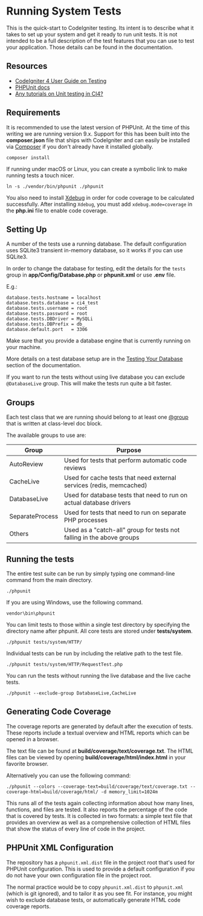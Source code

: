# Running System Tests

This is the quick-start to CodeIgniter testing. Its intent is to describe what
it takes to set up your system and get it ready to run unit tests.
It is not intended to be a full description of the test features that you can
use to test your application. Those details can be found in the documentation.

## Resources

* [CodeIgniter 4 User Guide on Testing](https://codeigniter4.github.io/userguide/testing/index.html)
* [PHPUnit docs](https://phpunit.de/documentation.html)
* [Any tutorials on Unit testing in CI4?](https://forum.codeigniter.com/showthread.php?tid=81830)

## Requirements

It is recommended to use the latest version of PHPUnit. At the time of this
writing we are running version 9.x. Support for this has been built into the
**composer.json** file that ships with CodeIgniter and can easily be installed
via [Composer](https://getcomposer.org/) if you don't already have it installed globally.

```console
composer install
```

If running under macOS or Linux, you can create a symbolic link to make running tests a touch nicer.

```console
ln -s ./vendor/bin/phpunit ./phpunit
```

You also need to install [Xdebug](https://xdebug.org/docs/install) in order
for code coverage to be calculated successfully. After installing `Xdebug`, you must
add `xdebug.mode=coverage` in the **php.ini** file to enable code coverage.

## Setting Up

A number of the tests use a running database.
The default configuration uses SQLite3 transient in-memory database, so it works if you can use SQLite3.

In order to change the database for testing, edit the details for the `tests` group in
**app/Config/Database.php** or **phpunit.xml** or use **.env** file.

E.g.:
```
database.tests.hostname = localhost
database.tests.database = ci4_test
database.tests.username = root
database.tests.password = root
database.tests.DBDriver = MySQLi
database.tests.DBPrefix = db_
database.default.port   = 3306
```

Make sure that you provide a database engine that is currently running on your machine.

More details on a test database setup are in the
[Testing Your Database](https://codeigniter4.github.io/CodeIgniter4/testing/database.html) section of the documentation.

If you want to run the tests without using live database you can
exclude `@DatabaseLive` group. This will make the tests run quite a bit faster.

## Groups

Each test class that we are running should belong to at least one
[@group](https://phpunit.readthedocs.io/en/9.5/annotations.html#group) that is written at class-level
doc block.

The available groups to use are:

| Group           | Purpose                                                               |
| --------------- | --------------------------------------------------------------------- |
| AutoReview      | Used for tests that perform automatic code reviews                    |
| CacheLive       | Used for cache tests that need external services (redis, memcached)   |
| DatabaseLive    | Used for database tests that need to run on actual database drivers   |
| SeparateProcess | Used for tests that need to run on separate PHP processes             |
| Others          | Used as a "catch-all" group for tests not falling in the above groups |

## Running the tests

The entire test suite can be run by simply typing one command-line command from the main directory.

```console
./phpunit
```

If you are using Windows, use the following command.

```console
vendor\bin\phpunit
```

You can limit tests to those within a single test directory by specifying the
directory name after phpunit. All core tests are stored under **tests/system**.

```console
./phpunit tests/system/HTTP/
```

Individual tests can be run by including the relative path to the test file.

```console
./phpunit tests/system/HTTP/RequestTest.php
```

You can run the tests without running the live database and the live cache tests.

```console
./phpunit --exclude-group DatabaseLive,CacheLive
```

## Generating Code Coverage

The coverage reports are generated by default after the execution of tests. These reports
include a textual overview and HTML reports which can be opened in a browser.

The text file can be found at **build/coverage/text/coverage.txt**.
The HTML files can be viewed by opening **build/coverage/html/index.html** in your favorite browser.

Alternatively you can use the following command:

```console
./phpunit --colors --coverage-text=build/coverage/text/coverage.txt --coverage-html=build/coverage/html/ -d memory_limit=1024m
```

This runs all of the tests again collecting information about how many lines,
functions, and files are tested. It also reports the percentage of the code that is covered by tests.
It is collected in two formats: a simple text file that provides an overview as well
as a comprehensive collection of HTML files that show the status of every line of code in the project.


## PHPUnit XML Configuration

The repository has a ``phpunit.xml.dist`` file in the project root that's used for
PHPUnit configuration. This is used to provide a default configuration if you
do not have your own configuration file in the project root.

The normal practice would be to copy ``phpunit.xml.dist`` to ``phpunit.xml``
(which is git ignored), and to tailor it as you see fit.
For instance, you might wish to exclude database tests, or automatically generate
HTML code coverage reports.
